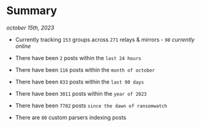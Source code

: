
# Summary
_october 15th, 2023_

- Currently tracking `153` groups across `271` relays & mirrors - _`98` currently online_

- There have been `2` posts within the `last 24 hours`

- There have been `116` posts within the `month of october`

- There have been `833` posts within the `last 90 days`

- There have been `3011` posts within the `year of 2023`

- There have been `7702` posts `since the dawn of ransomwatch`

- There are `80` custom parsers indexing posts
